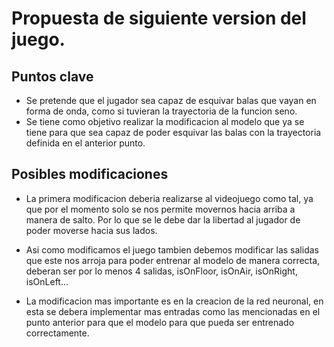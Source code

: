 # Propuesta de siguiente version del juego.

## Puntos clave
- Se pretende que el jugador sea capaz de esquivar balas que vayan en forma de onda, como si tuvieran la trayectoria de la funcion seno.
- Se tiene como objetivo realizar la modificacion al modelo que ya se tiene para que sea capaz de poder esquivar las balas con la trayectoria definida en el anterior punto.

## Posibles modificaciones
- La primera modificacion deberia realizarse al videojuego como tal, ya que por el momento solo se nos permite movernos hacia arriba a manera de salto. Por lo que se le debe dar la libertad al jugador de poder moverse hacia sus lados.

- Asi como modificamos el juego tambien debemos modificar las salidas que este nos arroja para poder entrenar al modelo de manera correcta, deberan ser por lo menos 4 salidas, isOnFloor, isOnAir, isOnRight, isOnLeft...

- La modificacion mas importante es en la creacion de la red neuronal, en esta se debera implementar mas entradas como las mencionadas en el punto anterior para que el modelo para que pueda ser entrenado correctamente.